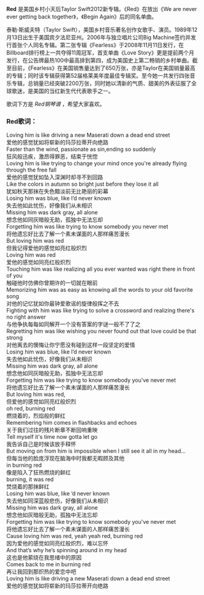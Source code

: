 

**Red** 是美国乡村小天后Taylor Swift2012新专辑。《Red》在放出《We are never ever getting back
together》，《Begin Again》后的同名单曲。

  
泰勒·斯威夫特（Taylor Swift），美国乡村音乐著名创作女歌手、演员。1989年12月13日出生于美国宾夕法尼亚州。2006年与独立唱片公司Big
Machine签约并发行首张个人同名专辑。第二张专辑《Fearless》于2008年11月11日发行，在Billboard排行榜上一共夺得11周冠军，首支单曲《Love
Story》更是提前两个月发行，在公告牌最热100中最高排到第四，成为美国史上第二畅销的乡村单曲。截至目前，《Fearless》在美国销售量达到了650万张，亦是Taylor在美国销量最高的专辑；同时该专辑获得第52届格莱美年度最佳专辑奖。至今她一共发行四张音乐专辑，总销量已经突破2200万张，同时她以清新的气质、甜美的外表征服了全球歌迷，是美国的当红新生代代表歌手之一。

  
歌词下方是 _Red钢琴谱_ ，希望大家喜欢。

### Red歌词：

Loving him is like driving a new Maserati down a dead end street  
爱他的感觉犹如将崭新的玛莎拉蒂开向绝路  
Faster than the wind, passionate as sin,ending so suddenly  
狂风般迅疾，激昂得罪恶，结束于恍惚  
Loving him is like trying to change your mind once you're already flying
through the free fall  
爱他的感觉犹如坠入深渊时却寻不到回路  
Like the colors in autumn so bright just before they lose it all  
犹如秋天那抹在失色黯淡前无比艳丽的彩幕  
Losing him was blue, like I’d never known  
失去他如此忧伤，好像我们从未相识  
Missing him was dark gray, all alone  
想念他如同灰暗般无助，孤独中无法忘却  
Forgetting him was like trying to know somebody you never met  
将他遗忘好比去了解一个素未谋面的人那样痛苦漫长  
But loving him was red  
但我记得爱他的感觉如亮红般炽烈  
Loving him was red  
爱他的感觉如同亮红般炽烈  
Touching him was like realizing all you ever wanted was right there in front
of you  
触碰他时仿佛你曾期许的一切就在眼前  
Memorizing him was as easy as knowing all the words to your old favorite song  
对他的记忆犹如你最钟爱歌谣的旋律般挥之不去  
Fighting with him was like trying to solve a crossword and realizing there's
no right answer  
与他争执每每如同解开一个没有答案的字谜一般不了了之  
Regretting him was like wishing you never found out that love could be that
strong  
对他离去的懊悔让你宁愿没有碰到这样一段坚定的爱情  
Losing him was blue, like I’d never known  
失去他如此忧伤，好像我们从未相识  
Missing him was dark gray, all alone  
想念他如同灰暗般无助，孤独中无法忘却  
Forgetting him was like trying to know somebody you've never met  
将他遗忘好比去了解一个素未谋面的人那样痛苦漫长  
But loving him was red,  
但爱他的感觉如同亮红般炽烈  
oh red, burning red  
燃烧着的，烈焰般的鲜红  
Remembering him comes in flashbacks and echoes  
关于我们过往的残片断章不断回响重映  
Tell myself it's time now gotta let go  
我告诉自己是时候该放手释怀  
But moving on from him is impossible when I still see it all in my head…  
但每当他的脸庞浮现在脑海中时我都无暇顾及其他  
in burning red  
像是陷入了狂热燃烧的鲜红  
burning, it was red  
焚烧着的那抹鲜红  
Losing him was blue, like ’d never known  
失去他如同深蓝般悲伤，好像我们从未相识  
Missing him was dark gray, all alone  
想念他如灰暗般无助，孤独中无法忘却  
Forgetting him was like trying to know somebody you've never met  
将他遗忘好比去了解一个素未谋面的人那样痛苦漫长  
Cause loving him was red, yeah yeah red, burning red  
因为爱他的感觉如同亮红般炽烈，难以忘怀  
And that’s why he’s spinning around in my head  
这也是他萦绕在我思绪中的原因  
Comes back to me in burning red  
再让我回到那炽热的爱恋中吧  
Loving him is like driving a new Maserati down a dead end street  
爱他的感觉犹如将崭新的玛莎拉蒂开向绝路

